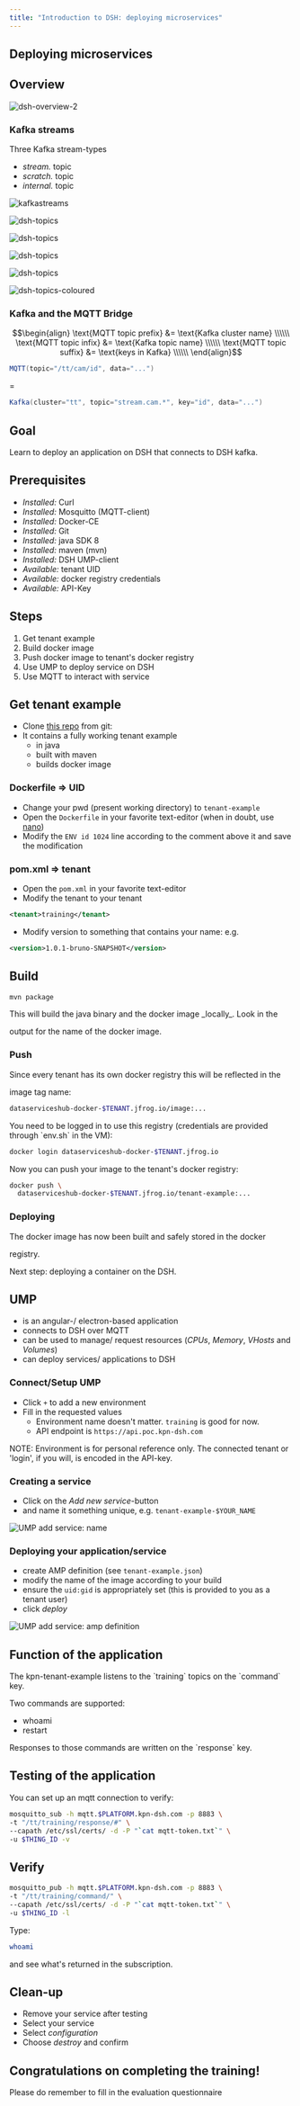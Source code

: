 ```yaml
---
title: "Introduction to DSH: deploying microservices"
---
```

<!-- .slide: data-background="./images/kpn-intro-bg-md.jpg" -->
## Deploying microservices

<!--s-->
## Overview

![dsh-overview-2](images/dsh/dsh-tenants-contents.svg)<!-- .element: class="stretch" style="background:none; border:none; box-shadow:none;" width="100%" -->

<!--v-->

### Kafka streams

Three Kafka stream-types

- _stream._ topic
- _scratch._ topic
- _internal._ topic

<!--v-->
<!-- .slide: data-transition="fade" -->
![kafkastreams](images/dsh/dsh-sourcessinks-tenants.svg)<!-- .element: class="stretch" style="background:none; border:none; box-shadow:none;" width="100%" -->

<!--v-->
<!-- .slide: data-transition="fade" -->
![dsh-topics](images/dsh/dsh-streamstream.svg)<!-- .element: class="stretch" style="background:none; border:none; box-shadow:none;" width="100%" -->

<!--v-->
<!-- .slide: data-transition="fade" -->
![dsh-topics](images/dsh/dsh-scratchstream.svg)<!-- .element: class="stretch" style="background:none; border:none; box-shadow:none;" width="100%" -->

<!--v-->
<!-- .slide: data-transition="fade" -->
![dsh-topics](images/dsh/dsh-internalstream.svg)<!-- .element: class="stretch" style="background:none; border:none; box-shadow:none;" width="100%" -->

<!--v-->
<!-- .slide: data-transition="fade" -->
![dsh-topics](images/dsh/dsh-nopestream.svg)<!-- .element: class="stretch" style="background:none; border:none; box-shadow:none;" width="100%" -->

<!--v-->
<!-- .slide: data-transition="fade" -->

![dsh-topics-coloured](images/dsh/dsh-topics-coloured.svg)<!-- .element: class="stretch" style="background:none; border:none; box-shadow:none;" width="100%" -->

<!-- ## Kafka and streams -->

<!--v-->
### Kafka and the MQTT Bridge

$$\begin{align}
\text{MQTT topic prefix} &= \text{Kafka cluster name} \\\\\\  
\text{MQTT topic infix}  &= \text{Kafka topic name} \\\\\\
\text{MQTT topic suffix} &= \text{keys in Kafka} \\\\\\
\end{align}$$

```scala
MQTT(topic="/tt/cam/id", data="...")
```
<!-- .element: class="fragment" data-fragment-index="2" -->
$=$
<!-- .element: class="fragment" data-fragment-index="2" -->
```scala
Kafka(cluster="tt", topic="stream.cam.*", key="id", data="...")
```
<!-- .element: class="fragment" data-fragment-index="2" -->

<!--s-->
## Goal

Learn to deploy an application on DSH that connects to DSH kafka.

<!--s-->
## Prerequisites

- _Installed:_ Curl
- _Installed:_ Mosquitto (MQTT-client)
- _Installed:_ Docker-CE
- _Installed:_ Git
- _Installed:_ java SDK 8
- _Installed:_ maven (mvn)
- _Installed:_ DSH UMP-client
- _Available:_ tenant UID
- _Available:_ docker registry credentials
- _Available:_ API-Key

<!--s-->
## Steps

1. Get tenant example
2. Build docker image
3. Push docker image to tenant's docker registry
4. Use UMP to deploy service on DSH
5. Use MQTT to interact with service

<!--s-->
## Get tenant example

- Clone [this repo](https://github.com/mtjon/tenant-example) from git:
- It contains a fully working tenant example
  - in java
  - built with maven
  - builds docker image

<!--v-->
### Dockerfile => UID

- Change your pwd (present working directory) to `tenant-example`
- Open the `Dockerfile` in your favorite text-editor (when in doubt, use [nano](https://wiki.gentoo.org/wiki/Nano/Basics_Guide))
- Modify the `ENV id 1024` line according to the comment above it and save the
  modification

<!--v-->
### pom.xml => tenant

- Open the `pom.xml` in your favorite text-editor
- Modify the tenant to your tenant

```xml
<tenant>training</tenant>
```

- Modify version to something that contains your name: e.g.

```xml
<version>1.0.1-bruno-SNAPSHOT</version>
```

<!--s-->
## Build

```bash
mvn package
```

<!-- .element: class="lefty" -->This will build the java binary and the docker image _locally_. Look in the
output for the name of the docker image.

<!--v-->
### Push

<!-- .element: class="lefty" -->Since every tenant has its own docker registry this will be reflected in the
image tag name:

```bash
dataserviceshub-docker-$TENANT.jfrog.io/image:...
```

<!-- .element: class="lefty" -->You need to be logged in to use this registry (credentials are provided through `env.sh` in the VM):

```bash
docker login dataserviceshub-docker-$TENANT.jfrog.io
```

<!-- .element: class="lefty" -->Now you can push your image to the tenant's docker registry:

```bash
docker push \
  dataserviceshub-docker-$TENANT.jfrog.io/tenant-example:...
```

<!--v-->
### Deploying

<!-- .element: class="lefty" -->The docker image has now been built and safely stored in the docker
registry.

Next step: deploying a container on the DSH.

<!--s-->
## UMP

- is an angular-/ electron-based application
- connects to DSH over MQTT
- can be used to manage/ request resources (_CPUs_, _Memory_, _VHosts_ and _Volumes_)
- can deploy services/ applications to DSH

<!--v-->
### Connect/Setup UMP

- Click `+` to add a new environment
- Fill in the requested values
  - Environment name doesn't matter. `training` is good for now.
  - API endpoint is `https://api.poc.kpn-dsh.com`

NOTE: Environment is for personal reference only. The connected tenant or 'login', if you will, is encoded in the API-key.

<!--v-->
### Creating a service

- Click on the _Add new service_-button
- and name it something unique, e.g. `tenant-example-$YOUR_NAME`

<!--v-->
![UMP add service: name](images/UMP-dshdemo-add-service1.png)

<!--v-->
### Deploying your application/service

- create AMP definition (see `tenant-example.json`)
- modify the name of the image according to your build
- ensure the `uid:gid` is appropriately set (this is provided to you as a tenant user)
- click _deploy_

<!--v-->
![UMP add service: amp definition](images/UMP-dshdemo-add-service2.png)

<!--s-->
## Function of the application

<!-- .element: class="lefty" -->The kpn-tenant-example listens to the `training` topics on the `command` key.  
Two commands are supported:

- whoami
- restart

<!-- .element: class="lefty" -->Responses to those commands are written on the `response` key.

<!--v-->
## Testing of the application

<!-- .element: class="lefty" -->You can set up an mqtt connection to verify:

```bash
mosquitto_sub -h mqtt.$PLATFORM.kpn-dsh.com -p 8883 \
-t "/tt/training/response/#" \
--capath /etc/ssl/certs/ -d -P "`cat mqtt-token.txt`" \
-u $THING_ID -v
```

<!--v-->
## Verify

```bash
mosquitto_pub -h mqtt.$PLATFORM.kpn-dsh.com -p 8883 \
-t "/tt/training/command/" \
--capath /etc/ssl/certs/ -d -P "`cat mqtt-token.txt`" \
-u $THING_ID -l
```

<!-- .element: class="lefty" -->Type:

```bash
whoami
```

<!-- .element: class="lefty" -->and see what's returned in the subscription.
<!--s-->

## Clean-up

- Remove your service after testing
- Select your service
- Select _configuration_
- Choose _destroy_ and confirm

<!--s-->
<!-- .slide: data-background="./images/kpn-end-bg-md.jpg" -->

## Congratulations on completing the training!

Please do remember to fill in the evaluation questionnaire
